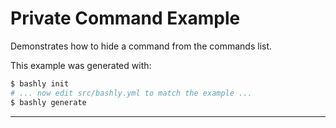 # Private Command Example

Demonstrates how to hide a command from the commands list.

This example was generated with:

```bash
$ bashly init
# ... now edit src/bashly.yml to match the example ...
$ bashly generate
```

<!-- include: src/connect_command.sh -->

-----
